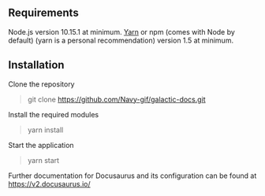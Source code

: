 ## Requirements
Node.js version 10.15.1 at minimum.
[Yarn](https://classic.yarnpkg.com/en/) or npm (comes with Node by default) (yarn is a personal recommendation) version 1.5 at minimum.

## Installation
Clone the repository
> git clone https://github.com/Navy-gif/galactic-docs.git

Install the required modules
> yarn install

Start the application
> yarn start

Further documentation for Docusaurus and its configuration can be found at https://v2.docusaurus.io/
